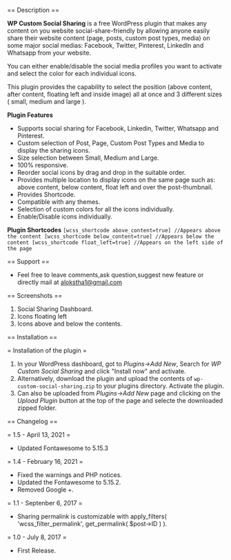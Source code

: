 == Description ==

<strong>WP Custom Social Sharing</strong> is a free WordPress plugin that makes any content on you website social-share-friendly by allowing anyone easily share their website content (page, posts, custom post types, media) on some major social medias: Facebook, Twitter, Pinterest, LinkedIn and Whatsapp from your website.

You can either enable/disable the social media profiles you want to activate and select the color for each individual icons.

This plugin provides the capability to select the position (above content, after content, floating left and inside image) all at once and 3 different sizes ( small, medium and large ).


**Plugin Features**

- Supports social sharing for Facebook, Linkedin, Twitter, Whatsapp and Pinterest.
- Custom selection of Post, Page, Custom Post Types and Media to display the sharing icons.
- Size selection between Small, Medium and Large.
- 100% responsive.
- Reorder social icons by drag and drop in the suitable order.
- Provides multiple location to display icons on the same page such as: above content, below content, float left and over the post-thumbnail.
- Provides Shortcode.
- Compatible with any themes.
- Selection of custom colors for all the icons individually.
- Enable/Disable icons individually.

**Plugin Shortcodes**
`
[wcss_shortcode above_content=true] //Appears above the content
[wcss_shortcode below_content=true] //Appears below the content
[wcss_shortcode float_left=true] //Appears on the left side of the page
`

== Support ==

* Feel free to leave comments,ask question,suggest new feature or directly mail at alokstha1@gmail.com

== Screenshots ==
1. Social Sharing Dashboard.
2. Icons floating left
3. Icons above and below the contents.

== Installation ==

= Installation of the plugin =

1. In your WordPress dashboard, got to *Plugins->Add New*, Search for *WP Custom Social Sharing* and click "Install now" and activate.
2. Alternatively, download the plugin and upload the contents of `wp-custom-social-sharing.zip` to your plugins directory. Activate the plugin.
3. Can also be uploaded from *Plugins->Add New* page and clicking on the *Upload Plugin* button at the top of the page and selecte the downloaded zipped folder.

== Changelog ==

= 1.5 - April 13, 2021 =
- Updated Fontawesome to 5.15.3

= 1.4 - February 16, 2021 =
- Fixed the warnings and PHP notices.
- Updated the Fontawesome to 5.15.2.
- Removed Google +.

= 1.1 - Septenber 6, 2017 =
- Sharing permalink is customizable with apply_filters( 'wcss_filter_permalink', get_permalink( $post->ID ) ).

= 1.0 - July 8, 2017 =
- First Release.